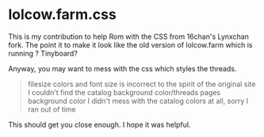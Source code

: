 # lolcow.farm.css
This is my contribution to help Rom with the CSS from 16chan's Lynxchan fork. The point it to make it look like 
the old version of lolcow.farm which is running ? Tinyboard?

Anyway, you may want to mess with the css which styles the threads. 
>filesize colors and font size is incorrect to the spirit of the original site
>I couldn't find the catalog background color/threads pages background color 
>I didn't mess with the catalog colors at all, sorry I ran out of time 

This should get you close enough. I hope it was helpful. 
